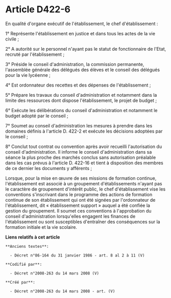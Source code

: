 # Article D422-6

En qualité d'organe exécutif de l'établissement, le chef d'établissement :

1° Représente l'établissement en justice et dans tous les actes de la vie civile ;

2° A autorité sur le personnel n'ayant pas le statut de fonctionnaire de l'Etat, recruté par l'établissement ;

3° Préside le conseil d'administration, la commission permanente, l'assemblée générale des délégués des élèves et le conseil
des délégués pour la vie lycéenne ;

4° Est ordonnateur des recettes et des dépenses de l'établissement ;

5° Prépare les travaux du conseil d'administration et notamment dans la limite des ressources dont dispose l'établissement,
le projet de budget ;

6° Exécute les délibérations du conseil d'administration et notamment le budget adopté par le conseil ;

7° Soumet au conseil d'administration les mesures à prendre dans les domaines définis à l'article D. 422-2 et exécute les
décisions adoptées par le conseil ;

8° Conclut tout contrat ou convention après avoir recueilli l'autorisation du conseil d'administration. Il informe le conseil
d'administration dans sa séance la plus proche des marchés conclus sans autorisation préalable dans les cas prévus à
l'article D. 422-16 et tient à disposition des membres de ce dernier les documents y afférents ;

Lorsque, pour la mise en œuvre de ses missions de formation continue, l'établissement est associé à un groupement
d'établissements n'ayant pas le caractère de groupement d'intérêt public, le chef d'établissement vise les conventions
s'inscrivant dans le programme des actions de formation continue de son établissement qui ont été signées par l'ordonnateur
de l'établissement, dit « établissement support » auquel a été confiée la gestion du groupement. Il soumet ces conventions à
l'approbation du conseil d'administration lorsqu'elles engagent les finances de l'établissement ou sont susceptibles
d'entraîner des conséquences sur la formation initiale et la vie scolaire.

**Liens relatifs à cet article**

	**Anciens textes**:

	  - Décret n°86-164 du 31 janvier 1986 - art. 8 al 2 à 11 (V)

	**Codifié par**:

	  - Décret n°2008-263 du 14 mars 2008 (V)

	**Créé par**:

	  - Décret n°2008-263 du 14 mars 2008 - art. (V)
